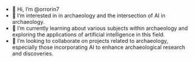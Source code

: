 - 👋 Hi, I’m @orrorin7
- 👀 I’m interested in in archaeology and the intersection of AI in archaeology.
- 🌱 I’m currently learning about various subjects within archaeology and exploring the applications of artificial intelligence in this field.
- 💞️ I’m looking to collaborate on projects related to archaeology, especially those incorporating AI to enhance archaeological research and discoveries.


<!---
orrorin7/orrorin7 is a ✨ special ✨ repository because its `README.md` (this file) appears on your GitHub profile.
You can click the Preview link to take a look at your changes.
--->
